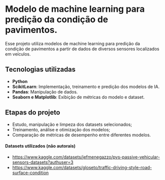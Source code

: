 # Modelo de machine learning para predição da condição de pavimentos.

Esse projeto utiliza modelos de machine learning para predição da condição de pavimentos a partir de dados de diversos sensores localizados em veículos.

## Tecnologias utilizadas
- **Python**
- **ScikitLearn**: Implementação, treinamento e predição dos modelos de IA. 
- **Pandas**: Manipulação de dados.
- **Seaborn e Matplotlib**: Exibição de métricas do modelo e dataset.

## Etapas do projeto
- Estudo, manipulação e limpeza dos datasets selecionados;
- Treinamento, análise e otimização dos modelos;
- Comparação de métricas de desempenho entre diferentes modelos.

#### Datasets utilizados **(não autorais)**
- https://www.kaggle.com/datasets/jefmenegazzo/pvs-passive-vehicular-sensors-datasets?authuser=3
- https://www.kaggle.com/datasets/gloseto/traffic-driving-style-road-surface-condition
